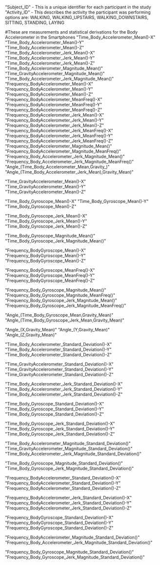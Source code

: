 "Subject_ID" - This is a unique identifier for each participant in the study
"Activity_ID" - This describes the activity the participant was performing options are:
  WALKING, WALKING_UPSTAIRS, WALKING_DOWNSTAIRS, SITTING, STANDING, LAYING

#These are measurements and statistical derivations for the Body Accelerometer in the Smartphones
"Time_Body_Accelerometer_Mean()-X" "Time_Body_Accelerometer_Mean()-Y" "Time_Body_Accelerometer_Mean()-Z" 
"Time_Body_Accelerometer_Jerk_Mean()-X" "Time_Body_Accelerometer_Jerk_Mean()-Y" "Time_Body_Accelerometer_Jerk_Mean()-Z" 
"Time_Body_Accelerometer_Magnitude_Mean()" "Time_GravityAccelerometer_Magnitude_Mean()" "Time_Body_Accelerometer_Jerk_Magnitude_Mean()" 
"Frequency_BodyAccelerometer_Mean()-X" "Frequency_BodyAccelerometer_Mean()-Y" "Frequency_BodyAccelerometer_Mean()-Z" 
"Frequency_BodyAccelerometer_MeanFreq()-X" "Frequency_BodyAccelerometer_MeanFreq()-Y" "Frequency_BodyAccelerometer_MeanFreq()-Z"
"Frequency_BodyAccelerometer_Jerk_Mean()-X" "Frequency_BodyAccelerometer_Jerk_Mean()-Y" "Frequency_BodyAccelerometer_Jerk_Mean()-Z" 
"Frequency_BodyAccelerometer_Jerk_MeanFreq()-X" "Frequency_BodyAccelerometer_Jerk_MeanFreq()-Y" "Frequency_BodyAccelerometer_Jerk_MeanFreq()-Z" 
"Frequency_BodyAccelerometer_Magnitude_Mean()" "Frequency_BodyAccelerometer_Magnitude_MeanFreq()" "Frequency_Body_Accelerometer_Jerk_Magnitude_Mean()" 
"Frequency_Body_Accelerometer_Jerk_Magnitude_MeanFreq()"
"Angle_(Time_Body_Accelerometer_Mean,Gravity_)" "Angle_(Time_Body_Accelerometer_Jerk_Mean),Gravity_Mean)"




"Time_GravityAccelerometer_Mean()-X" "Time_GravityAccelerometer_Mean()-Y" "Time_GravityAccelerometer_Mean()-Z" 



"Time_Body_Gyroscope_Mean()-X" "Time_Body_Gyroscope_Mean()-Y" "Time_Body_Gyroscope_Mean()-Z" 

"Time_Body_Gyroscope_Jerk_Mean()-X" "Time_Body_Gyroscope_Jerk_Mean()-Y" "Time_Body_Gyroscope_Jerk_Mean()-Z" 



"Time_Body_Gyroscope_Magnitude_Mean()" "Time_Body_Gyroscope_Jerk_Magnitude_Mean()" 


"Frequency_BodyGyroscope_Mean()-X" "Frequency_BodyGyroscope_Mean()-Y" "Frequency_BodyGyroscope_Mean()-Z"

"Frequency_BodyGyroscope_MeanFreq()-X" "Frequency_BodyGyroscope_MeanFreq()-Y" "Frequency_BodyGyroscope_MeanFreq()-Z" 



"Frequency_Body_Gyroscope_Magnitude_Mean()" "Frequency_Body_Gyroscope_Magnitude_MeanFreq()" "Frequency_Body_Gyroscope_Jerk_Magnitude_Mean()" "Frequency_Body_Gyroscope_Jerk_Magnitude_MeanFreq()"


"Angle_(Time_Body_Gyroscope_Mean,Gravity_Mean)" "Angle_(Time_Body_Gyroscope_Jerk_Mean,Gravity_Mean)" 

"Angle_(X,Gravity_Mean)" "Angle_(Y,Gravity_Mean)" "Angle_(Z,Gravity_Mean)" 

"Time_Body_Accelerometer_Standard_Deviation()-X" "Time_Body_Accelerometer_Standard_Deviation()-Y" "Time_Body_Accelerometer_Standard_Deviation()-Z" 

"Time_GravityAccelerometer_Standard_Deviation()-X" "Time_GravityAccelerometer_Standard_Deviation()-Y" "Time_GravityAccelerometer_Standard_Deviation()-Z" 

"Time_Body_Accelerometer_Jerk_Standard_Deviation()-X" "Time_Body_Accelerometer_Jerk_Standard_Deviation()-Y" "Time_Body_Accelerometer_Jerk_Standard_Deviation()-Z" 

"Time_Body_Gyroscope_Standard_Deviation()-X" "Time_Body_Gyroscope_Standard_Deviation()-Y" "Time_Body_Gyroscope_Standard_Deviation()-Z" 

"Time_Body_Gyroscope_Jerk_Standard_Deviation()-X" "Time_Body_Gyroscope_Jerk_Standard_Deviation()-Y" "Time_Body_Gyroscope_Jerk_Standard_Deviation()-Z" 

"Time_Body_Accelerometer_Magnitude_Standard_Deviation()" "Time_GravityAccelerometer_Magnitude_Standard_Deviation()" "Time_Body_Accelerometer_Jerk_Magnitude_Standard_Deviation()"

"Time_Body_Gyroscope_Magnitude_Standard_Deviation()" "Time_Body_Gyroscope_Jerk_Magnitude_Standard_Deviation()" 

"Frequency_BodyAccelerometer_Standard_Deviation()-X" "Frequency_BodyAccelerometer_Standard_Deviation()-Y" "Frequency_BodyAccelerometer_Standard_Deviation()-Z" 

"Frequency_BodyAccelerometer_Jerk_Standard_Deviation()-X" "Frequency_BodyAccelerometer_Jerk_Standard_Deviation()-Y" "Frequency_BodyAccelerometer_Jerk_Standard_Deviation()-Z" 

"Frequency_BodyGyroscope_Standard_Deviation()-X" "Frequency_BodyGyroscope_Standard_Deviation()-Y" "Frequency_BodyGyroscope_Standard_Deviation()-Z" 

"Frequency_BodyAccelerometer_Magnitude_Standard_Deviation()" "Frequency_Body_Accelerometer_Jerk_Magnitude_Standard_Deviation()" 

"Frequency_Body_Gyroscope_Magnitude_Standard_Deviation()" "Frequency_Body_Gyroscope_Jerk_Magnitude_Standard_Deviation()"

